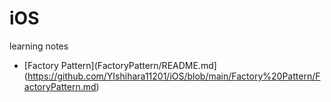 # iOS

learning notes

* [Factory Pattern](FactoryPattern/README.md](https://github.com/YIshihara11201/iOS/blob/main/Factory%20Pattern/FactoryPattern.md)
